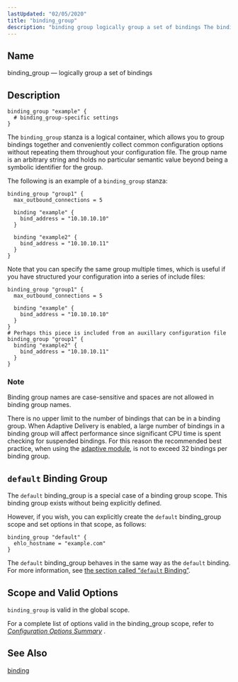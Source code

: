 ```yaml
---
lastUpdated: "02/05/2020"
title: "binding_group"
description: "binding group logically group a set of bindings The binding group stanza is a logical container which allows you to group bindings together and conveniently collect common configuration options without repeating them throughout your configuration file The group name is an arbitrary string and holds no particular semantic value beyond..."
---
```


<a name="conf.ref.binding_group"></a> 
## Name

binding_group — logically group a set of bindings

<a name="idp23547728"></a> 
## Description

```
binding_group "example" {
  # binding_group-specific settings
}
```

The `binding_group` stanza is a logical container, which allows you to group bindings together and conveniently collect common configuration options without repeating them throughout your configuration file. The group name is an arbitrary string and holds no particular semantic value beyond being a symbolic identifier for the group.

The following is an example of a `binding_group` stanza:

```
binding_group "group1" {
  max_outbound_connections = 5

  binding "example" {
    bind_address = "10.10.10.10"
  }

  binding "example2" {
    bind_address = "10.10.10.11"
  }
}
```

Note that you can specify the same group multiple times, which is useful if you have structured your configuration into a series of include files:

```
binding_group "group1" {
  max_outbound_connections = 5

  binding "example" {
    bind_address = "10.10.10.10"
  }
}
# Perhaps this piece is included from an auxillary configuration file
binding_group "group1" {
  binding "example2" {
    bind_address = "10.10.10.11"
  }
}
```

### Note

Binding group names are case-sensitive and spaces are not allowed in binding group names.

There is no upper limit to the number of bindings that can be in a binding group. When Adaptive Delivery is enabled, a large number of bindings in a binding group will affect performance since significant CPU time is spent checking for suspended bindings. For this reason the recommended best practice, when using the [adaptive module](/momentum/4/modules/4-adaptive), is not to exceed 32 bindings per binding group.

<a name="conf.ref.bindinggroup.default"></a> 
## `default` Binding Group

The `default` binding_group is a special case of a binding group scope. This binding group exists without being explicitly defined.

However, if you wish, you can explicitly create the `default` binding_group scope and set options in that scope, as follows:

```
binding_group "default" {
  ehlo_hostname = "example.com"
}
```

The `default` binding_group behaves in the same way as the `default` binding. For more information, see [the section called “`default` Binding”](/momentum/4/config/ref-binding#conf.ref.binding.default).

<a name="idp23563280"></a> 
## Scope and Valid Options

`binding_group` is valid in the global scope.

For a complete list of options valid in the binding_group scope, refer to [*Configuration Options Summary*](/momentum/4/config-options-summary) .

<a name="idp23567216"></a> 
## See Also

[binding](/momentum/4/config/ref-binding)